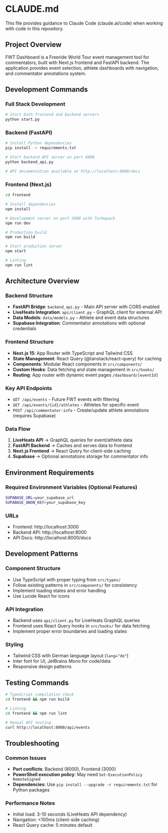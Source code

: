 # CLAUDE.md

This file provides guidance to Claude Code (claude.ai/code) when working with code in this repository.

## Project Overview

FWT Dashboard is a Freeride World Tour event management tool for commentators, built with Next.js frontend and FastAPI backend. The application provides event selection, athlete dashboards with navigation, and commentator annotations system.

## Development Commands

### Full Stack Development
```bash
# Start both frontend and backend servers
python start.py
```

### Backend (FastAPI)
```bash
# Install Python dependencies
pip install -r requirements.txt

# Start backend API server on port 8000
python backend_api.py

# API documentation available at http://localhost:8000/docs
```

### Frontend (Next.js)
```bash
cd frontend

# Install dependencies
npm install

# Development server on port 3000 with Turbopack
npm run dev

# Production build
npm run build

# Start production server
npm start

# Linting
npm run lint
```

## Architecture Overview

### Backend Structure
- **FastAPI Bridge**: `backend_api.py` - Main API server with CORS enabled
- **LiveHeats Integration**: `api/client.py` - GraphQL client for external API
- **Data Models**: `data/models.py` - Athlete and event data structures
- **Supabase Integration**: Commentator annotations with optional credentials

### Frontend Structure
- **Next.js 15**: App Router with TypeScript and Tailwind CSS
- **State Management**: React Query (@tanstack/react-query) for caching
- **Components**: Modular React components in `src/components/`
- **Custom Hooks**: Data fetching and state management in `src/hooks/`
- **Routing**: App router with dynamic event pages `/dashboard/[eventId]`

### Key API Endpoints
- `GET /api/events` - Future FWT events with filtering
- `GET /api/events/{id}/athletes` - Athletes for specific event
- `POST /api/commentator-info` - Create/update athlete annotations (requires Supabase)

### Data Flow
1. **LiveHeats API** → GraphQL queries for event/athlete data
2. **FastAPI Backend** → Caches and serves data to frontend
3. **Next.js Frontend** → React Query for client-side caching
4. **Supabase** → Optional annotations storage for commentator info

## Environment Requirements

### Required Environment Variables (Optional Features)
```bash
SUPABASE_URL=your_supabase_url
SUPABASE_ANON_KEY=your_supabase_key
```

### URLs
- Frontend: http://localhost:3000
- Backend API: http://localhost:8000
- API Docs: http://localhost:8000/docs

## Development Patterns

### Component Structure
- Use TypeScript with proper typing from `src/types/`
- Follow existing patterns in `src/components/` for consistency
- Implement loading states and error handling
- Use Lucide React for icons

### API Integration
- Backend uses `api/client.py` for LiveHeats GraphQL queries
- Frontend uses React Query hooks in `src/hooks/` for data fetching
- Implement proper error boundaries and loading states

### Styling
- Tailwind CSS with German language layout (`lang="de"`)
- Inter font for UI, JetBrains Mono for code/data
- Responsive design patterns

## Testing Commands

```bash
# TypeScript compilation check
cd frontend && npm run build

# Linting
cd frontend && npm run lint

# Manual API testing
curl http://localhost:8000/api/events
```

## Troubleshooting

### Common Issues
- **Port conflicts**: Backend (8000), Frontend (3000)
- **PowerShell execution policy**: May need `Set-ExecutionPolicy RemoteSigned`
- **Dependencies**: Use `pip install --upgrade -r requirements.txt` for Python packages

### Performance Notes
- Initial load: 3-10 seconds (LiveHeats API dependency)
- Navigation: <100ms (client-side caching)
- React Query cache: 5 minutes default